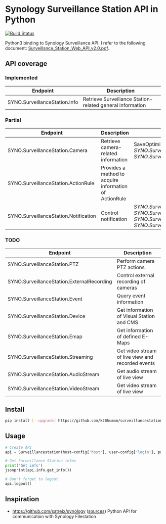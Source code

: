 # Synology Surveillance Station API in Python

[![Build Status](https://travis-ci.org/k20human/surveillancestation.svg)](https://travis-ci.org/k20human/surveillancestation)

Python3 binding to Synology Surveillance API. I refer to the following document:
[Surveillance_Station_Web_API_v2.0.pdf](https://global.download.synology.com/download/Document/DeveloperGuide/Surveillance_Station_Web_API_v2.0.pdf).

## API coverage

### Implemented

| Endpoint                                      | Description                                                        |
|-----------------------------------------------|--------------------------------------------------------------------|
| SYNO.SurveillanceStation.Info                 | Retrieve Surveillance Station-related general information          |

### Partial

| Endpoint                                      | Description                                         | Missing                          |
|-----------------------------------------------|-----------------------------------------------------|----------------------------------|
| SYNO.SurveillanceStation.Camera               | Retrieve camera-related information                 | SaveOptimizeParam, *SYNO.SurveillanceStation.Camera.Event*, *SYNO.SurveillanceStation.Camera.Import* |
| SYNO.SurveillanceStation.ActionRule           | Provides a method to acquire information of ActionRule |  |
| SYNO.SurveillanceStation.Notification         | Control notification                               | *SYNO.SurveillanceStation.Notification.SMS*, *SYNO.SurveillanceStation.Notification.PushService*, *SYNO.SurveillanceStation.Notification.Email*, *SYNO.SurveillanceStation.Notification.Filter* |

### TODO

| Endpoint                                      | Description                                                        |
|-----------------------------------------------|--------------------------------------------------------------------|
| SYNO.SurveillanceStation.PTZ                  | Perform camera PTZ actions                                         |
| SYNO.SurveillanceStation.ExternalRecording    | Control external recording of cameras                              |
| SYNO.SurveillanceStation.Event                | Query event information                                            |
| SYNO.SurveillanceStation.Device               | Get information of Visual Station and CMS                          |
| SYNO.SurveillanceStation.Emap                 | Get information of defined E-Maps                                  |
| SYNO.SurveillanceStation.Streaming            | Get video stream of live view and recorded events                  |
| SYNO.SurveillanceStation.AudioStream          | Get audio stream of live view                                      |
| SYNO.SurveillanceStation.VideoStream          | Get video stream of live view                                      |

## Install

```bash
pip install [--upgrade] https://github.com/k20human/surveillancestation/tarball/master#egg=surveillance-station
```

## Usage
```python
# Create API
api = Surveillancestation(host=config['host'], user=config['login'], passwd=config['password'])

# Get Surveillance Station infos
print('Get info')
jsonprint(api.info.get_info())

# Don't forget to logout
api.logout()
```

## Inspiration

- https://github.com/satreix/synology ([sources](https://github.com/satreix/synology)) Python API for communication with Synology Filestation
